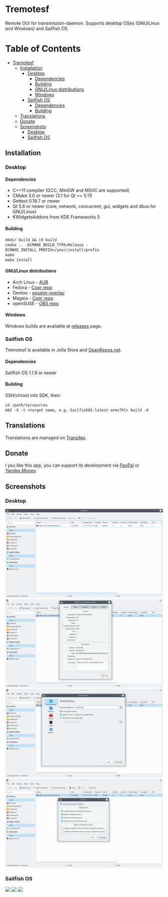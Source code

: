 # Tremotesf
Remote GUI for transmission-daemon. Supports desktop OSes (GNU/Linux and Windows) and Sailfish OS.

Table of Contents
=================

   * [Tremotesf](#tremotesf)
      * [Installation](#installation)
         * [Desktop](#desktop)
            * [Dependencies](#dependencies)
            * [Building](#building)
            * [GNU/Linux distributions](#gnulinux-distributions)
            * [Windows](#windows)
         * [Sailfish OS](#sailfish-os)
            * [Dependencies](#dependencies-1)
            * [Building](#building-1)
      * [Translations](#translations)
      * [Donate](#donate)
      * [Screenshots](#screenshots)
         * [Desktop](#desktop-1)
         * [Sailfish OS](#sailfish-os-1)


## Installation
### Desktop
#### Dependencies
- C++11 compiler (GCC, MinGW and MSVC are supported)
- CMake 3.0 or newer (3.1 for Qt >= 5.11)
- Gettext 0.19.7 or newer
- Qt 5.6 or newer (core, network, concurrent, gui, widgets and dbus for GNU/Linux)
- KWidgetsAddons from KDE Frameworks 5

#### Building
```
mkdir build && cd build
cmake .. -DCMAKE_BUILD_TYPE=Release -DCMAKE_INSTALL_PREFIX=/your/install/prefix
make
make install
```

#### GNU/Linux distributions
- Arch Linux - [AUR](https://aur.archlinux.org/packages/tremotesf)
- Fedora - [Copr repo](https://copr.fedorainfracloud.org/coprs/equeim/tremotesf)
- Gentoo - [equeim-overlay](https://github.com/equeim/equeim-overlay)
- Mageia - [Copr repo](https://copr.fedorainfracloud.org/coprs/equeim/tremotesf)
- openSUSE - [OBS repo](https://build.opensuse.org/project/show/home:equeim:tremotesf)

#### Windows
Windows builds are available at [releases](https://github.com/equeim/tremotesf2/releases) page.

### Sailfish OS
Tremotesf is available in Jolla Store and [OpenRepos.net](https://openrepos.net/content/equeim/tremotesf).
#### Dependencies
Sailfish OS 1.1.9 or newer
#### Building
SSH/chroot into SDK, then:
```
cd /path/to/sources
mb2 -X -t <target name, e.g. SailfishOS-latest-armv7hl> build -d
```

## Translations
Translations are managed on [Transifex](https://www.transifex.com/equeim/tremotesf).

## Donate
I you like this app, you can support its development via [PayPal](https://www.paypal.com/cgi-bin/webscr?cmd=_donations&business=DDQTRHTY5YV2G&item_name=Support%20Tremotesf%20development&no_note=1&item_number=3&no_shipping=1&currency_code=EUR) or [Yandex.Money](https://yasobe.ru/na/tremotesf).

## Screenshots
### Desktop
![](https://github.com/equeim/tremotesf-screenshots/raw/master/desktop-1.png)
![](https://github.com/equeim/tremotesf-screenshots/raw/master/desktop-2.png)
![](https://github.com/equeim/tremotesf-screenshots/raw/master/desktop-3.png)
![](https://github.com/equeim/tremotesf-screenshots/raw/master/desktop-4.png)
### Sailfish OS
![](http://i.imgur.com/pNVIpCm.png)
![](http://i.imgur.com/RCqDejT.png)
![](http://i.imgur.com/K3vs1sq.png)
